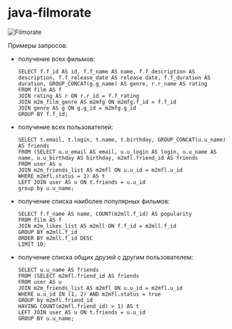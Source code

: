 # java-filmorate

![Filmorate](https://user-images.githubusercontent.com/99019116/230739086-0017188e-23b8-41b1-863e-c7ea4a944daa.png)

Примеры запросов:
* получение всех фильмов:
  ```
  SELECT f.f_id AS id, f.f_name AS name, f.f_description AS description, f.f_release_date AS release date, f.f_duration AS duration, GROUP_CONCAT(g.g_name) AS genre, r.r_name AS rating
  FROM film AS f
  JOIN rating AS r ON r.r_id = f.f_rating
  JOIN m2m_film_genre AS m2mfg ON m2mfg.f_id = f.f_id
  JOIN genre AS g ON g.g_id = m2mfg.g_id
  GROUP BY f.f_id;
  ```
* получение всех пользователей:
  ```
  SELECT t.email, t.login, t.name, t.birthday, GROUP_CONCAT(u.u_name) AS friends
  FROM (SELECT u.u_email AS email, u.u_login AS login, u.u_name AS name, u.u_birthday AS birthday, m2mfl.friend_id AS friends
  FROM user AS u
  JOIN m2m_friends_list AS m2mfl ON u.u_id = m2mfl.u_id
  WHERE m2mfl.status = 1) AS t
  LEFT JOIN user AS u ON t.friends = u.u_id
  group by u.u_name;
  ```
* получение списка наиболее популярных фильмов:
  ```
  SELECT f.f_name AS name, COUNT(m2mll.f_id) AS popularity
  FROM film AS f
  JOIN m2m_likes_list AS m2mll ON f.f_id = m2mll.f_id
  GROUP BY m2mll.f_id
  ORDER BY m2mll.f_id DESC
  LIMIT 10;
  ```
* получение списка общих друзей с другим пользователем:
  ```
  SELECT u.u_name AS friends
  FROM (SELECT m2mfl.friend_id AS friends
  FROM user AS u
  JOIN m2m_friends_list AS m2mfl ON u.u_id = m2mfl.u_id
  WHERE u.u_id IN (1, 2) AND m2mfl.status = true
  GROUP by m2mfl.friend_id
  HAVING COUNT(m2mfl.friend_id) > 1) AS t
  LEFT JOIN user AS u ON t.friends = u.u_id
  GROUP BY u.u_name;
  ```